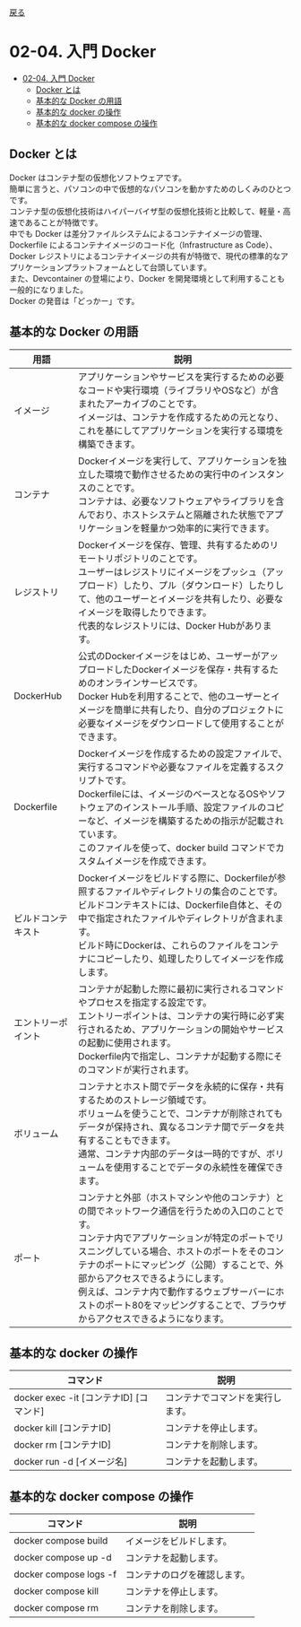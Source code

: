 [戻る](../../../README.md)

# 02-04. 入門 Docker

- [02-04. 入門 Docker](#02-04-入門-docker)
  - [Docker とは](#docker-とは)
  - [基本的な Docker の用語](#基本的な-docker-の用語)
  - [基本的な docker の操作](#基本的な-docker-の操作)
  - [基本的な docker compose の操作](#基本的な-docker-compose-の操作)

## Docker とは

Docker はコンテナ型の仮想化ソフトウェアです。  
簡単に言うと、パソコンの中で仮想的なパソコンを動かすためのしくみのひとつです。  
コンテナ型の仮想化技術はハイパーバイザ型の仮想化技術と比較して、軽量・高速であることが特徴です。  
中でも Docker は差分ファイルシステムによるコンテナイメージの管理、Dockerfile によるコンテナイメージのコード化（Infrastructure as Code）、Docker レジストリによるコンテナイメージの共有が特徴で、現代の標準的なアプリケーションプラットフォームとして台頭しています。  
また、Devcontainer の登場により、Docker を開発環境として利用することも一般的になりました。  
Docker の発音は「どっかー」です。

## 基本的な Docker の用語

| 用語               | 説明                                                                                                                                                                                                                                                                                                                                                                                                                 |
| ------------------ | -------------------------------------------------------------------------------------------------------------------------------------------------------------------------------------------------------------------------------------------------------------------------------------------------------------------------------------------------------------------------------------------------------------------- |
| イメージ           | アプリケーションやサービスを実行するための必要なコードや実行環境（ライブラリやOSなど）が含まれたアーカイブのことです。<br/>イメージは、コンテナを作成するための元となり、これを基にしてアプリケーションを実行する環境を構築できます。                                                                                                                                                                                |
| コンテナ           | Dockerイメージを実行して、アプリケーションを独立した環境で動作させるための実行中のインスタンスのことです。<br/>コンテナは、必要なソフトウェアやライブラリを含んでおり、ホストシステムと隔離された状態でアプリケーションを軽量かつ効率的に実行できます。                                                                                                                                                              |
| レジストリ         | Dockerイメージを保存、管理、共有するためのリモートリポジトリのことです。<br/>ユーザーはレジストリにイメージをプッシュ（アップロード）したり、プル（ダウンロード）したりして、他のユーザーとイメージを共有したり、必要なイメージを取得したりできます。<br/>代表的なレジストリには、Docker Hubがあります。                                                                                                             |
| DockerHub          | 公式のDockerイメージをはじめ、ユーザーがアップロードしたDockerイメージを保存・共有するためのオンラインサービスです。<br/>Docker Hubを利用することで、他のユーザーとイメージを簡単に共有したり、自分のプロジェクトに必要なイメージをダウンロードして使用することができます。                                                                                                                                          |
| Dockerfile         | Dockerイメージを作成するための設定ファイルで、実行するコマンドや必要なファイルを定義するスクリプトです。<br/>Dockerfileには、イメージのベースとなるOSやソフトウェアのインストール手順、設定ファイルのコピーなど、イメージを構築するための指示が記載されています。<br/>このファイルを使って、docker build コマンドでカスタムイメージを作成できます。                                                                  |
| ビルドコンテキスト | Dockerイメージをビルドする際に、Dockerfileが参照するファイルやディレクトリの集合のことです。<br/>ビルドコンテキストには、Dockerfile自体と、その中で指定されたファイルやディレクトリが含まれます。<br/>ビルド時にDockerは、これらのファイルをコンテナにコピーしたり、処理したりしてイメージを作成します。                                                                                                             |
| エントリーポイント | コンテナが起動した際に最初に実行されるコマンドやプロセスを指定する設定です。<br/>エントリーポイントは、コンテナの実行時に必ず実行されるため、アプリケーションの開始やサービスの起動に使用されます。<br/>Dockerfile内で指定し、コンテナが起動する際にそのコマンドが実行されます。                                                                                                                                     |
| ボリューム         | コンテナとホスト間でデータを永続的に保存・共有するためのストレージ領域です。<br/>ボリュームを使うことで、コンテナが削除されてもデータが保持され、異なるコンテナ間でデータを共有することもできます。<br/>通常、コンテナ内部のデータは一時的ですが、ボリュームを使用することでデータの永続性を確保できます。                                                                                                           |
| ポート             | コンテナと外部（ホストマシンや他のコンテナ）との間でネットワーク通信を行うための入口のことです。<br/>コンテナ内でアプリケーションが特定のポートでリスニングしている場合、ホストのポートをそのコンテナのポートにマッピング（公開）することで、外部からアクセスできるようにします。<br/>例えば、コンテナ内で動作するウェブサーバーにホストのポート80をマッピングすることで、ブラウザからアクセスできるようになります。 |

## 基本的な docker の操作

| コマンド                                | 説明                             |
| --------------------------------------- | -------------------------------- |
| docker exec -it [コンテナID] [コマンド] | コンテナでコマンドを実行します。 |
| docker kill [コンテナID]                | コンテナを停止します。           |
| docker rm [コンテナID]                  | コンテナを削除します。           |
| docker run -d [イメージ名]              | コンテナを起動します。           |

## 基本的な docker compose の操作

| コマンド               | 説明                         |
| ---------------------- | ---------------------------- |
| docker compose build   | イメージをビルドします。     |
| docker compose up -d   | コンテナを起動します。       |
| docker compose logs -f | コンテナのログを確認します。 |
| docker compose kill    | コンテナを停止します。       |
| docker compose rm      | コンテナを削除します。       |
